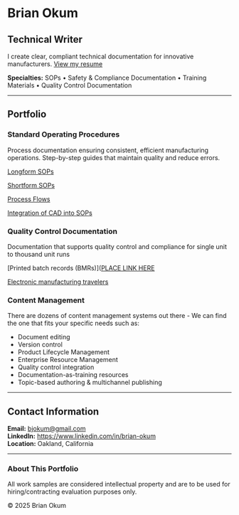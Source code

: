 # Brian Okum
## Technical Writer

I create clear, compliant technical documentation for innovative manufacturers.
[View my resume](https://brianokum.github.io/resume.pdf)

**Specialties:** SOPs • Safety & Compliance Documentation • Training Materials • Quality Control Documentation

---

## Portfolio

### Standard Operating Procedures
Process documentation ensuring consistent, efficient manufacturing operations. Step-by-step guides that maintain quality and reduce errors.

[Longform SOPs](https://brianokum.github.io/SOP-longform.pdf)

[Shortform SOPs](x)

[Process Flows](x)

[Integration of CAD into SOPs](x)

### Quality Control Documentation
Documentation that supports quality control and compliance for single unit to thousand unit runs

[Printed batch records (BMRs)]([PLACE LINK HERE](https://brianokum.github.io/BMR-template.pdf)

[Electronic manufacturing travelers](trv-screenshot)


### Content Management
There are dozens of content management systems out there - We can find the one that fits your specific needs such as:
- Document editing
- Version control
- Product Lifecycle Management
- Enterprise Resource Management
- Quality control integration
- Documentation-as-training resources
- Topic-based authoring & multichannel publishing
---

## Contact Information

**Email:** bjokum@gmail.com  
**LinkedIn:** https://www.linkedin.com/in/brian-okum  
**Location:** Oakland, California

---

### About This Portfolio

All work samples are considered intellectual property and are to be used for hiring/contracting evaluation purposes only.

© 2025 Brian Okum
